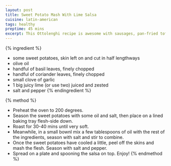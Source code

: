 ```yaml
---
layout: post
title: Sweet Potato Mash With Lime Salsa
cuisine: latin-american
tags: healthy
preptime: 45 mins
excerpt: This Ottolenghi recipe is awesome with sausages, pan-fried tofu, or paneer steaks.
---
```


{% ingredient %}
- some sweet potatoes, skin left on and cut in half lengthways
- olive oil
- handful of basil leaves, finely chopped
- handful of coriander leaves, finely chopped
- small clove of garlic
- 1 big juicy lime (or use two) juiced and zested
- salt and pepper
{% endingredient %}

{% method %}
- Preheat the oven to 200 degrees.
- Season the sweet potatoes with some oil and salt, then place on a lined baking tray flesh-side down.
- Roast for 30-40 mins until very soft.
- Meanwhile, in a small bownl mix a few tablespoons of oil with the rest of the ingredients, season with salt and stir to combine.
- Once the sweet potatoes have cooled a little, peel off the skins and mash the flesh. Season with salt and pepper.
- Spread on a plate and spooning the salsa on top. Enjoy!
{% endmethod %}
